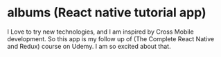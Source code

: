 # albums (React native tutorial app)

I Love to try new technologies, and I am inspired by Cross Mobile development.
So this app is my follow up of (The Complete React Native and Redux) course on Udemy. 
I am so excited about that.
